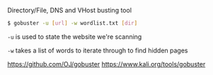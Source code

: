 Directory/File, DNS and VHost busting tool

```sh
$ gobuster -u [url] -w wordlist.txt [dir]
```

`-u` is used to state the website we're scanning

`-w` takes a list of words to iterate through to find hidden pages

https://github.com/OJ/gobuster
https://www.kali.org/tools/gobuster

